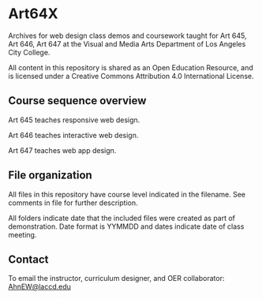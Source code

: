 # Art64X
Archives for web design class demos and coursework taught for Art 645, Art 646, Art 647 at the Visual and Media Arts Department of Los Angeles City College.

All content in this repository is shared as an Open Education Resource, and is licensed under a Creative Commons Attribution 4.0 International License.

## Course sequence overview
Art 645 teaches responsive web design.

Art 646 teaches interactive web design.

Art 647 teaches web app design.

## File organization
All files in this repository have course level indicated in the filename. See comments in file for further description.

All folders indicate date that the included files were created as part of demonstration. Date format is YYMMDD and dates indicate date of class meeting.

## Contact
To email the instructor, curriculum designer, and OER collaborator: AhnEW@laccd.edu
